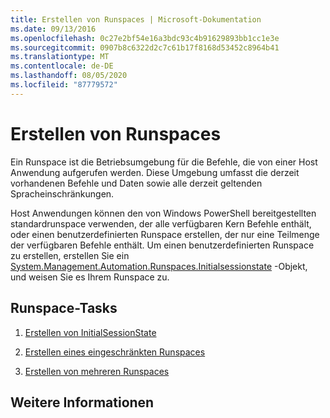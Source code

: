 ```yaml
---
title: Erstellen von Runspaces | Microsoft-Dokumentation
ms.date: 09/13/2016
ms.openlocfilehash: 0c27e2bf54e16a3bdc93c4b91629893bb1cc1e3e
ms.sourcegitcommit: 0907b8c6322d2c7c61b17f8168d53452c8964b41
ms.translationtype: MT
ms.contentlocale: de-DE
ms.lasthandoff: 08/05/2020
ms.locfileid: "87779572"
---
```

# <a name="creating-runspaces"></a>Erstellen von Runspaces

Ein Runspace ist die Betriebsumgebung für die Befehle, die von einer Host Anwendung aufgerufen werden. Diese Umgebung umfasst die derzeit vorhandenen Befehle und Daten sowie alle derzeit geltenden Spracheinschränkungen.

 Host Anwendungen können den von Windows PowerShell bereitgestellten standardrunspace verwenden, der alle verfügbaren Kern Befehle enthält, oder einen benutzerdefinierten Runspace erstellen, der nur eine Teilmenge der verfügbaren Befehle enthält. Um einen benutzerdefinierten Runspace zu erstellen, erstellen Sie ein [System.Management.Automation.Runspaces.Initialsessionstate](/dotnet/api/System.Management.Automation.Runspaces.InitialSessionState) -Objekt, und weisen Sie es Ihrem Runspace zu.

## <a name="runspace-tasks"></a>Runspace-Tasks

1. [Erstellen von InitialSessionState](./creating-an-initialsessionstate.md)

2. [Erstellen eines eingeschränkten Runspaces](./creating-a-constrained-runspace.md)

3. [Erstellen von mehreren Runspaces](./creating-multiple-runspaces.md)

## <a name="see-also"></a>Weitere Informationen
